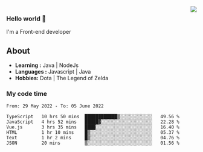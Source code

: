 <img align='right' src="https://github-readme-stats.vercel.app/api?username=jumodada&show_icons=true&theme=vue">

### Hello world 👋

I'm a Front-end developer 
    
## About
-  **Learning :** Java | NodeJs
-  **Languages :** Javascript | Java
-  **Hobbies:** Dota | The Legend of Zelda

### My code time

<!--START_SECTION:waka-->

```text
From: 29 May 2022 - To: 05 June 2022

TypeScript   10 hrs 50 mins  ████████████▒░░░░░░░░░░░░   49.56 %
JavaScript   4 hrs 52 mins   █████▓░░░░░░░░░░░░░░░░░░░   22.28 %
Vue.js       3 hrs 35 mins   ████░░░░░░░░░░░░░░░░░░░░░   16.40 %
HTML         1 hr 10 mins    █▒░░░░░░░░░░░░░░░░░░░░░░░   05.37 %
Text         1 hr 2 mins     █▒░░░░░░░░░░░░░░░░░░░░░░░   04.76 %
JSON         20 mins         ▒░░░░░░░░░░░░░░░░░░░░░░░░   01.56 %
```

<!--END_SECTION:waka-->
